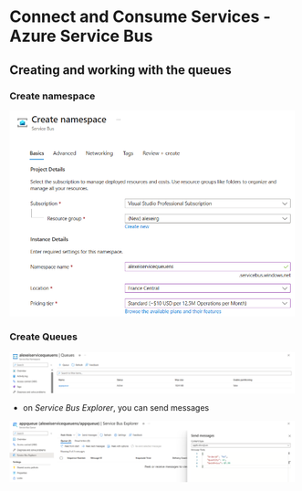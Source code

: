 # Connect and Consume Services - Azure Service Bus

## Creating and working with the queues

### Create namespace

<img src="/pictures/namespace.png" title="namespace"  width="500">

### Create Queues

<img src="/pictures/queue.png" title="queue"  width="500">

- on *Service Bus Explorer*, you can send messages
<img src="/pictures/queue2.png" title="queue"  width="500">
